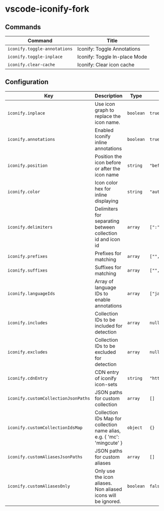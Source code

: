 # vscode-iconify-fork

## Commands

| Command                      | Title                         |
| ---------------------------- | ----------------------------- |
| `iconify.toggle-annotations` | Iconify: Toggle Annotations   |
| `iconify.toggle-inplace`     | Iconify: Toggle In-place Mode |
| `iconify.clear-cache`        | Iconify: Clear icon cache     |

## Configuration

| Key                                 | Description                                                             | Type      | Default                                                                                                     |
| ----------------------------------- | ----------------------------------------------------------------------- | --------- | ----------------------------------------------------------------------------------------------------------- |
| `iconify.inplace`                   | Use icon graph to replace the icon name.                                | `boolean` | `true`                                                                                                      |
| `iconify.annotations`               | Enabled Iconify inline annotations                                      | `boolean` | `true`                                                                                                      |
| `iconify.position`                  | Position the icon before or after the icon name                         | `string`  | `"before"`                                                                                                  |
| `iconify.color`                     | Icon color hex for inline displaying                                    | `string`  | `"auto"`                                                                                                    |
| `iconify.delimiters`                | Delimiters for separating between collection id and icon id             | `array`   | `[":","--","-","/"]`                                                                                        |
| `iconify.prefixes`                  | Prefixes for matching                                                   | `array`   | `["","i-","~icons/"]`                                                                                       |
| `iconify.suffixes`                  | Suffixes for matching                                                   | `array`   | `["","i-"]`                                                                                                 |
| `iconify.languageIds`               | Array of language IDs to enable annotations                             | `array`   | `["javascript","javascriptreact","typescript","typescriptreact","vue","svelte","html","pug","json","yaml"]` |
| `iconify.includes`                  | Collection IDs to be included for detection                             | `array`   | `null`                                                                                                      |
| `iconify.excludes`                  | Collection IDs to be excluded for detection                             | `array`   | `null`                                                                                                      |
| `iconify.cdnEntry`                  | CDN entry of iconify icon-sets                                          | `string`  | `"https://icones.js.org/collections"`                                                                       |
| `iconify.customCollectionJsonPaths` | JSON paths for custom collection                                        | `array`   | `[]`                                                                                                        |
| `iconify.customCollectionIdsMap`    | Collection IDs Map for collection name alias, e.g. { 'mc': 'mingcute' } | `object`  | `{}`                                                                                                        |
| `iconify.customAliasesJsonPaths`    | JSON paths for custom aliases                                           | `array`   | `[]`                                                                                                        |
| `iconify.customAliasesOnly`         | Only use the icon aliases. Non aliased icons will be ignored.           | `boolean` | `false`                                                                                                     |